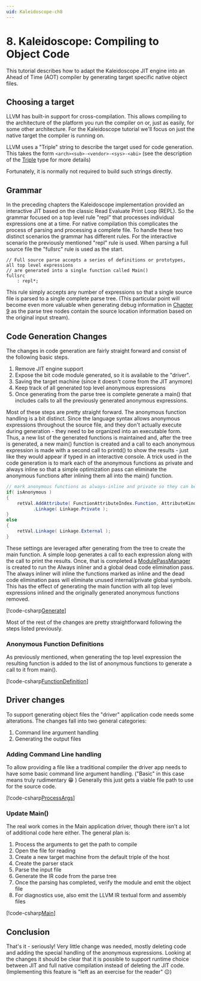 ```yaml
---
uid: Kaleidoscope-ch8
---
```


# 8. Kaleidoscope: Compiling to Object Code
This tutorial describes how to adapt the Kaleidoscope JIT engine into an Ahead of Time (AOT) compiler
by generating target specific native object files.

## Choosing a target
LLVM has built-in support for cross-compilation. This allows compiling to the architecture of the platform
you run the compiler on or, just as easily, for some other architecture. For the Kaleidoscope tutorial
we'll focus on just the native target the compiler is running on.

LLVM uses a "Triple" string to describe the target used for code generation. This takes the form
`<arch><sub>-<vendor>-<sys>-<abi>` (see the description of the [Triple](xref:Ubiquity.NET.Llvm.Triple) type for
more details)

Fortunately, it is normally not required to build such strings directly. 

## Grammar
In the preceding chapters the Kaleidoscope implementation provided an interactive JIT based on the classic
Read Evaluate Print Loop (REPL). So the grammar focused on a top level rule "repl" that processes individual
expressions one at a time. For native compilation this complicates the process of parsing and processing a
complete file. To handle these two distinct scenarios the grammar has different rules. For the interactive
scenario the previously mentioned "repl" rule is used. When parsing a full source file the "fullsrc" rule
is used as the start.

```antlr
// Full source parse accepts a series of definitions or prototypes, all top level expressions
// are generated into a single function called Main()
fullsrc
    : repl*;
```

This rule simply accepts any number of expressions so that a single source file is parsed to a single
complete parse tree. (This particular point will become even more valuable when generating debug information
in [Chapter 9](xref:Kaleidoscope-ch9) as the parse tree nodes contain the source location information based
on the original input stream).

## Code Generation Changes
The changes in code generation are fairly straight forward and consist of the following basic steps.
1. Remove JIT engine support
2. Expose the bit code module generated, so it is available to the "driver".
3. Saving the target machine (since it doesn't come from the JIT anymore)
4. Keep track of all generated top level anonymous expressions
5. Once generating from the parse tree is complete generate a main() that includes calls to all the
previously generated anonymous expressions.

Most of these steps are pretty straight forward. The anonymous function handling is a bit distinct.
Since the language syntax allows anonymous expressions throughout the source file, and they don't
actually execute during generation - they need to be organized into an executable form. Thus, a new
list of the generated functions is maintained and, after the tree is generated, a new main() function
is created and a call to each anonymous expression is made with a second call to printd() to show
the results - just like they would appear if typed in an interactive console. A trick used in the
code generation is to mark each of the anonymous functions as private and always inline so that a
simple optimization pass can eliminate the anonymous functions after inlining them all into the main()
function. 

```C#
// mark anonymous functions as always-inline and private so they can be inlined and then removed
if( isAnonymous )
{
    retVal.AddAttribute( FunctionAttributeIndex.Function, AttributeKind.AlwaysInline )
          .Linkage( Linkage.Private );
}
else
{
    retVal.Linkage( Linkage.External );
}
```

These settings are leveraged after generating from the tree to create the main function. A simple
loop generates a call to each expression along with the call to print the results. Once, that
is completed a [ModulePassManager](xref:Ubiquity.NET.Llvm.Transforms.ModulePassManager) is created to run
the Always inliner and a global dead code elimination pass. The always inliner will inline the functions
marked as inline and the dead code elimination pass will eliminate unused internal/private global symbols.
This has the effect of generating the main function with all top level expressions inlined and the originally
generated anonymous functions removed. 

[!code-csharp[Generate](CodeGenerator.cs#Generate)]

Most of the rest of the changes are pretty straightforward following the steps listed previously.

### Anonymous Function Definitions
As previously mentioned, when generating the top level expression the resulting function is added to the
list of anonymous functions to generate a call to it from main().

[!code-csharp[FunctionDefinition](CodeGenerator.cs#FunctionDefinition)]


## Driver changes
To support generating object files the "driver" application code needs some alterations. The changes
fall into two general categories:

1. Command line argument handling
2. Generating the output files

### Adding Command Line handling
To allow providing a file like a traditional compiler the driver app needs to have some basic
command line argument handling. ("Basic" in this case means truly rudimentary :grin: )
Generally this just gets a viable file path to use for the source code.

[!code-csharp[ProcessArgs](Program.cs#ProcessArgs)]

### Update Main()
The real work comes in the Main application driver, though there isn't a lot of additional code
here either. The general plan is:
1. Process the arguments to get the path to compile
2. Open the file for reading
3. Create a new target machine from the default triple of the host
4. Create the parser stack
5. Parse the input file
6. Generate the IR code from the parse tree
7. Once the parsing has completed, verify the module and emit the object file
8. For diagnostics use, also emit the LLVM IR textual form and assembly files

[!code-csharp[Main](Program.cs#Main)]

## Conclusion
That's it - seriously! Very little change was needed, mostly deleting code and adding the special handling
of the anonymous expressions. Looking at the changes it should be clear that it is possible to support
runtime choice between JIT and full native compilation instead of deleting the JIT code. (Implementing
this feature is "left as an exercise for the reader" :wink:)




